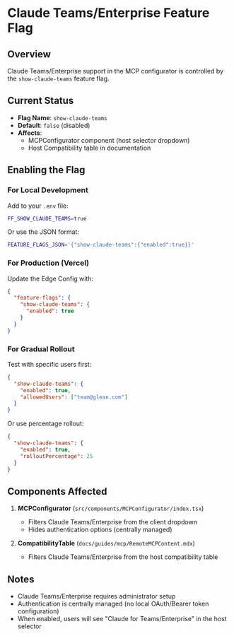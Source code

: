 # Claude Teams/Enterprise Feature Flag

## Overview

Claude Teams/Enterprise support in the MCP configurator is controlled by the `show-claude-teams` feature flag.

## Current Status

- **Flag Name**: `show-claude-teams`
- **Default**: `false` (disabled)
- **Affects**: 
  - MCPConfigurator component (host selector dropdown)
  - Host Compatibility table in documentation

## Enabling the Flag

### For Local Development

Add to your `.env` file:
```bash
FF_SHOW_CLAUDE_TEAMS=true
```

Or use the JSON format:
```bash
FEATURE_FLAGS_JSON='{"show-claude-teams":{"enabled":true}}'
```

### For Production (Vercel)

Update the Edge Config with:
```json
{
  "feature-flags": {
    "show-claude-teams": {
      "enabled": true
    }
  }
}
```

### For Gradual Rollout

Test with specific users first:
```json
{
  "show-claude-teams": {
    "enabled": true,
    "allowedUsers": ["team@glean.com"]
  }
}
```

Or use percentage rollout:
```json
{
  "show-claude-teams": {
    "enabled": true,
    "rolloutPercentage": 25
  }
}
```

## Components Affected

1. **MCPConfigurator** (`src/components/MCPConfigurator/index.tsx`)
   - Filters Claude Teams/Enterprise from the client dropdown
   - Hides authentication options (centrally managed)

2. **CompatibilityTable** (`docs/guides/mcp/RemoteMCPContent.mdx`)
   - Filters Claude Teams/Enterprise from the host compatibility table

## Notes

- Claude Teams/Enterprise requires administrator setup
- Authentication is centrally managed (no local OAuth/Bearer token configuration)
- When enabled, users will see "Claude for Teams/Enterprise" in the host selector
